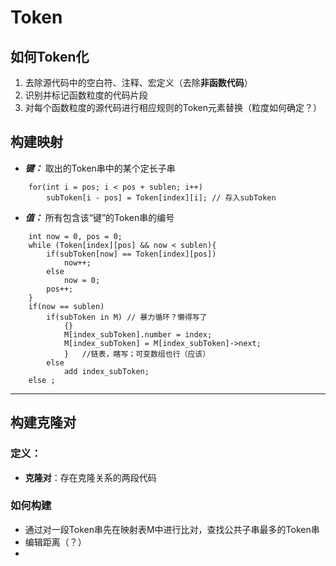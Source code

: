 # Token
## 如何Token化
1) 去除源代码中的空白符、注释、宏定义（去除**非函数代码**）
2) 识别并标记函数粒度的代码片段
3) 对每个函数粒度的源代码进行相应规则的Token元素替换（粒度如何确定？）
## 构建映射
+ ***键：*** 取出的Token串中的某个定长子串 
```
	for(int i = pos; i < pos + sublen; i++)
		subToken[i - pos] = Token[index][i]; // 存入subToken
```
+ ***值：*** 所有包含该“键”的Token串的编号
```
	int now = 0, pos = 0;
	while (Token[index][pos] && now < sublen){
		if(subToken[now] == Token[index][pos]) 
			now++;
		else 
			now = 0;
		pos++;
	}
	if(now == sublen)
		if(subToken in M) // 暴力循环？懒得写了
			{}
			M[index_subToken].number = index;
			M[index_subToken] = M[index_subToken]->next;
			}	//链表，瞎写；可变数组也行（应该）
		else
			add index_subToken;
	else ;
```
---
## 构建克隆对
### 定义：
+ **克隆对**：存在克隆关系的两段代码

### 如何构建
+ 通过对一段Token串先在映射表M中进行比对，查找公共子串最多的Token串
+ 编辑距离（？）
+ 